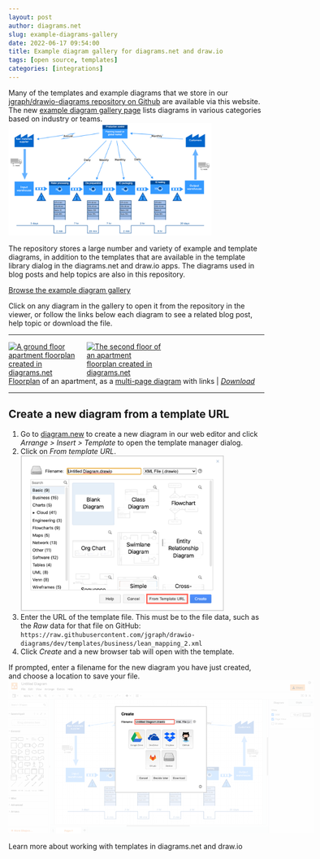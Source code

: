 ```yaml
---
layout: post
author: diagrams.net
slug: example-diagrams-gallery
date: 2022-06-17 09:54:00
title: Example diagram gallery for diagrams.net and draw.io
tags: [open source, templates]
categories: [integrations]
---
```


Many of the templates and example diagrams that we store in our [jgraph/drawio-diagrams repository on Github](https://github.com/jgraph/drawio-diagrams) are available via this website. The new [example diagram gallery page](/example-diagrams.html) lists diagrams in various categories based on industry or teams. 
<br />[<img src="/assets/img/blog/template-lean_mapping_2.png" style="width=100%;max-width:400px;height:auto;" alt="Enterprise business model template">](https://viewer.diagrams.net/?lightbox=1&highlight=0000ff&edit=_blank&layers=1&nav=1&title=#Uhttps%3A%2F%2Fraw.githubusercontent.com%2Fjgraph%2Fdrawio-diagrams%2Fdev%2Ftemplates%2Fbusiness%2Flean_mapping_2.xml)

The repository stores a large number and variety of example and template diagrams, in addition to the templates that are available in the template library dialog in the diagrams.net and draw.io apps. The diagrams used in blog posts and help topics are also in this repository.

[Browse the example diagram gallery](/example-diagrams.html)

Click on any diagram in the gallery to open it from the repository in the viewer, or follow the links below each diagram to see a related blog post, help topic or download the file.

___
[<img src="/assets/img/blog/floorplan-apartment-ground-floor.png" style="width=100%;max-width:150px;height:auto;" alt="A ground floor apartment floorplan created in diagrams.net">](https://viewer.diagrams.net/?lightbox=1&highlight=0000ff&edit=_blank&layers=1&nav=1&title=#Uhttps%3A%2F%2Fraw.githubusercontent.com%2Fjgraph%2Fdrawio-diagrams%2Fdev%2Fblog%2Ffloorplan-apartment.drawio) [<img src="/assets/img/blog/floorplan-apartment-rooftop-terrace.png" style="width=100%;max-width:150px;height:auto;" alt="The second floor of an apartment floorplan created in diagrams.net">](https://viewer.diagrams.net/?lightbox=1&highlight=0000ff&edit=_blank&layers=1&nav=1&title=#Uhttps%3A%2F%2Fraw.githubusercontent.com%2Fjgraph%2Fdrawio-diagrams%2Fdev%2Fblog%2Ffloorplan-apartment.drawio)
<br />[Floorplan](/blog/floorplans.html) of an apartment, as a [multi-page diagram](/blog/multiple-page-diagrams.html) with links | [_Download_](https://raw.githubusercontent.com/jgraph/drawio-diagrams/dev/blog/floorplan-apartment.drawio)

___

## Create a new diagram from a template URL

1. Go to [diagram.new](https://diagram.new) to create a new diagram in our web editor and click _Arrange > Insert > Template_ to open the template manager dialog. 
2. Click on _From template URL_.
<br /><img src="/assets/img/blog/insert-from-template-url.png" style="width=100%;max-width:400px;height:auto;" alt="Create a new diagram from a template file using its URL"> 
3. Enter the URL of the template file. This must be to the file data, such as the _Raw_ data for that file on GitHub: ``https://raw.githubusercontent.com/jgraph/drawio-diagrams/dev/templates/business/lean_mapping_2.xml``
4. Click _Create_ and a new browser tab will open with the template.

If prompted, enter a filename for the new diagram you have just created, and choose a location to save your file.
<br /><img src="/assets/img/blog/insert-from-template-new-file.png" style="width=100%;max-width:600px;height:auto;" alt="Create a new diagram from a template file using its URL"> 

Learn more about working with templates in diagrams.net and draw.io